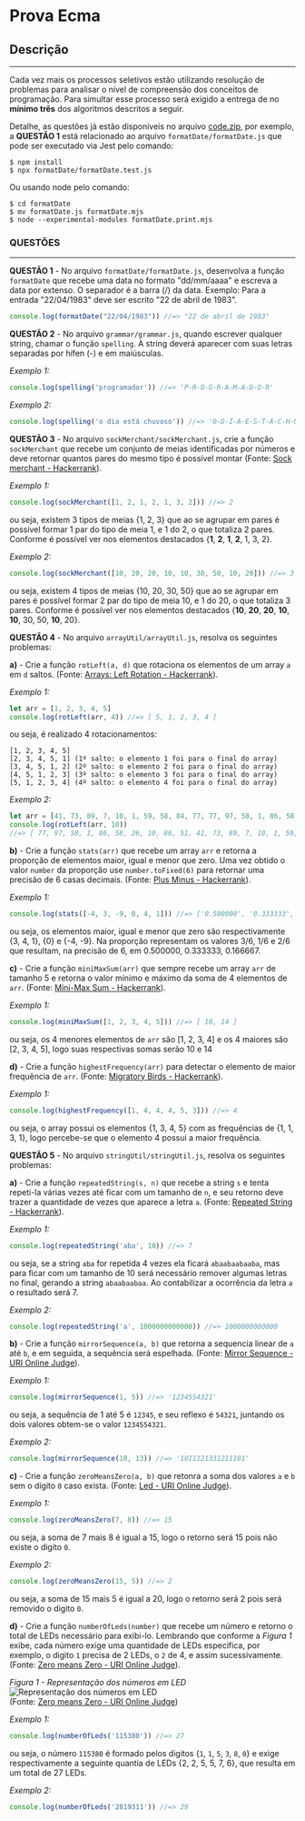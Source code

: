 # Prova Ecma

## Descrição
---

Cada vez mais os processos seletivos estão utilizando resolução de problemas para analisar o nível de compreensão dos conceitos de programação. Para simultar esse processo será exigido a entrega de no **mínimo três** dos algoritmos descritos a seguir.

Detalhe, as questões já estão disponíveis no arquivo [code.zip](code.zip), por exemplo, a **QUESTÃO 1** está relacionado ao arquivo `formatDate/formatDate.js` que pode ser executado via Jest pelo comando:

```
$ npm install
$ npx formatDate/formatDate.test.js
```

Ou usando node pelo comando:

```
$ cd formatDate
$ mv formatDate.js formatDate.mjs
$ node --experimental-modules formatDate.print.mjs
```

### QUESTÕES
---

**QUESTÃO 1** - No arquivo `formatDate/formatDate.js`, desenvolva a função `formatDate` que recebe uma data no formato "dd/mm/aaaa" e escreva a data por extenso. O separador é a barra (/) da data. Exemplo: Para a entrada "22/04/1983" deve ser escrito "22 de abril de 1983".

```js
console.log(formatDate("22/04/1983")) //=> "22 de abril de 1983"
```

**QUESTÃO 2** - No arquivo `grammar/grammar.js`, quando escrever qualquer string, chamar o função `spelling`. A string deverá aparecer com suas letras separadas por hífen (-) e em maiúsculas.

*Exemplo 1:*

```js
console.log(spelling('programador')) //=> 'P-R-O-G-R-A-M-A-D-O-R'
```

*Exemplo 2:*

```js
console.log(spelling('o dia está chuvoso')) //=> 'O-D-I-A-E-S-T-Á-C-H-U-V-O-S-O'
```

**QUESTÃO 3** - No arquivo `sockMerchant/sockMerchant.js`, crie a função `sockMerchant` que recebe um conjunto de meias identificadas por números e deve retornar quantos pares do mesmo tipo é possível montar (Fonte: [Sock merchant - Hackerrank](https://www.hackerrank.com/challenges/sock-merchant/problem)).

*Exemplo 1:*

```js
console.log(sockMerchant([1, 2, 1, 2, 1, 3, 2])) //=> 2
```

ou seja, existem 3 tipos de meias {1, 2, 3} que ao se agrupar em pares é possível formar 1 par do tipo de meia 1, e 1 do 2, o que totaliza 2 pares. Conforme é possível ver nos elementos destacados {**1**, **2**, **1**, **2**, 1, 3, 2}.

*Exemplo 2:*

```js
console.log(sockMerchant([10, 20, 20, 10, 10, 30, 50, 10, 20])) //=> 3
```

ou seja, existem 4 tipos de meias {10, 20, 30, 50} que ao se agrupar em pares é possível formar 2 par do tipo de meia 10, e 1 do 20, o que totaliza 3 pares. Conforme é possível ver nos elementos destacados {**10**, **20**, **20**, **10**, **10**, 30, 50, **10**, 20}.

**QUESTÃO 4** - No arquivo `arrayUtil/arrayUtil.js`, resolva os seguintes problemas:

**a)** - Crie a função `rotLeft(a, d)` que rotaciona os elementos de um array `a` em `d` saltos. (Fonte: [Arrays: Left Rotation - Hackerrank](https://www.hackerrank.com/challenges/ctci-array-left-rotation/problem)).

*Exemplo 1:*

```js
let arr = [1, 2, 3, 4, 5]
console.log(rotLeft(arr, 4)) //=> [ 5, 1, 2, 3, 4 ]
```

ou seja, é realizado 4 rotacionamentos:

```
[1, 2, 3, 4, 5]  
[2, 3, 4, 5, 1] (1º salto: o elemento 1 foi para o final do array) 
[3, 4, 5, 1, 2] (2º salto: o elemento 2 foi para o final do array) 
[4, 5, 1, 2, 3] (3º salto: o elemento 3 foi para o final do array) 
[5, 1, 2, 3, 4] (4º salto: o elemento 4 foi para o final do array)
```

*Exemplo 2:*

```js
let arr = [41, 73, 89, 7, 10, 1, 59, 58, 84, 77, 77, 97, 58, 1, 86, 58, 26, 10, 86, 51]
console.log(rotLeft(arr, 10))
//=> [ 77, 97, 58, 1, 86, 58, 26, 10, 86, 51, 41, 73, 89, 7, 10, 1, 59, 58, 84, 77 ]
```

**b)** - Crie a função `stats(arr)` que recebe um array `arr` e retorna a proporção de elementos maior, igual e menor que zero. Uma vez obtido o valor `number` da proporção use `number.toFixed(6)` para retornar uma precisão de 6 casas decimais. (Fonte: [Plus Minus - Hackerrank](https://www.hackerrank.com/challenges/plus-minus/problem)).

*Exemplo 1:*

```js
console.log(stats([-4, 3, -9, 0, 4, 1])) //=> ['0.500000', '0.333333', '0.166667']
```

ou seja, os elementos maior, igual e menor que zero são respectivamente {3, 4, 1}, {0} e {-4, -9}. Na proporção representam os valores 3/6, 1/6 e 2/6 que resultam, na precisão de 6, em 0.500000, 0.333333, 0.166667.

**c)** - Crie a função `miniMaxSum(arr)` que sempre recebe um array `arr` de tamanho 5 e retorna o valor mínimo e máximo da soma de 4 elementos de `arr`. (Fonte: [Mini-Max Sum - Hackerrank](https://www.hackerrank.com/challenges/mini-max-sum/problem)).

*Exemplo 1:*

```js
console.log(miniMaxSum([1, 2, 3, 4, 5])) //=> [ 10, 14 ]
```

ou seja, os 4 menores elementos de `arr` são [1, 2, 3, 4] e os 4 maiores são [2, 3, 4, 5], logo suas respectivas somas serão 10 e 14

**d)** - Crie a função `highestFrequency(arr)` para detectar o elemento de maior frequência de `arr`. (Fonte: [Migratory Birds - Hackerrank](https://www.hackerrank.com/challenges/migratory-birds/problem)).

*Exemplo 1:*

```js
console.log(highestFrequency([1, 4, 4, 4, 5, 3])) //=> 4
```

ou seja, o array possui os elementos {1, 3, 4, 5} com as frequências de {1, 1, 3, 1}, logo percebe-se que o elemento 4 possui a maior frequência.

**QUESTÃO 5** - No arquivo `stringUtil/stringUtil.js`, resolva os seguintes problemas:

**a)** - Crie a função `repeatedString(s, n)` que recebe a string `s` e tenta repeti-la várias vezes até ficar com um tamanho de `n`, e seu retorno deve trazer a quantidade de vezes que aparece a letra `a`. (Fonte: [Repeated String - Hackerrank](https://www.hackerrank.com/challenges/repeated-string/problem)).

*Exemplo 1:*

```js
console.log(repeatedString('aba', 10)) //=> 7
```

ou seja, se a string `aba` for repetida 4 vezes ela ficará `abaabaabaaba`, mas para ficar com um tamanho de 10 será necessário remover algumas letras no final, gerando a string `abaabaabaa`. Ao contabilizar a ocorrência da letra `a` o resultado será 7.

*Exemplo 2:*

```js
console.log(repeatedString('a', 1000000000000)) //=> 1000000000000
```

**b)** - Crie a função `mirrorSequence(a, b)` que retorna a sequencia linear de `a` até `b`, e em seguida, a sequência será espelhada. (Fonte: [Mirror Sequence - URI Online Judge](https://www.urionlinejudge.com.br/judge/en/problems/view/2157)).

*Exemplo 1:*

```js
console.log(mirrorSequence(1, 5)) //=> '1234554321'
```

ou seja, a sequência de 1 até 5 é `12345`, e seu reflexo é `54321`, juntando os dois valores obtem-se o valor `1234554321`.

*Exemplo 2:*

```js
console.log(mirrorSequence(10, 13)) //=> '1011121331211101'
```

**c)** - Crie a função `zeroMeansZero(a, b)` que retonra a soma dos valores `a` e `b` sem o digito `0` caso exista. (Fonte: [Led - URI Online Judge](https://www.urionlinejudge.com.br/judge/en/problems/view/1168)).

*Exemplo 1:*

```js
console.log(zeroMeansZero(7, 8)) //=> 15
```

ou seja, a soma de 7 mais 8 é igual a 15, logo o retorno será 15 pois não existe o digito `0`.

*Exemplo 2:*

```js
console.log(zeroMeansZero(15, 5)) //=> 2
```

ou seja, a soma de 15 mais 5 é igual a 20, logo o retorno será 2 pois será removido o digito `0`.

**d)** - Crie a função `numberOfLeds(number)` que recebe um número e retorno o total de LEDs necessário para exibi-lo. Lembrando que conforme a *Figura 1* exibe, cada número exige uma quantidade de LEDs específica, por exemplo, o digito `1` precisa de 2 LEDs, o `2` de 4, e assim sucessivamente. (Fonte: [Zero means Zero - URI Online Judge](https://www.urionlinejudge.com.br/judge/en/problems/view/1871)).

*Figura 1 - Representação dos números em LED*<br>
![Representação dos números em LED](https://urionlinejudge.r.worldssl.net/gallery/images/problems/UOJ_1168.png)<br>
(Fonte: [Zero means Zero - URI Online Judge](https://www.urionlinejudge.com.br/judge/en/problems/view/1871))

*Exemplo 1:*

```js
console.log(numberOfLeds('115380')) //=> 27
```

ou seja, o número `115380` é formado pelos digitos {`1`, `1`, `5`, `3`, `8`, `0`} e exige respectivamente a seguinte quantia de LEDs {2, 2, 5, 5, 7, 6}, que resulta em um total de 27 LEDs.

*Exemplo 2:*

```js
console.log(numberOfLeds('2819311')) //=> 29
```